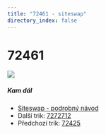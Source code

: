 ```yaml
---
title: "72461 - siteswap"
directory_index: false
---
```


# 72461

![](/animace/siteswap/72461.gif)

##### Kam dál

- [Siteswap - podrobný návod](/siteswap.html "Podrobné vysvětlení siteswapů..")
- Další trik: [7272712](7272712.html "Siteswap 7272712")
- Předchozí trik: [72425](72425.html "Siteswap 72425")

